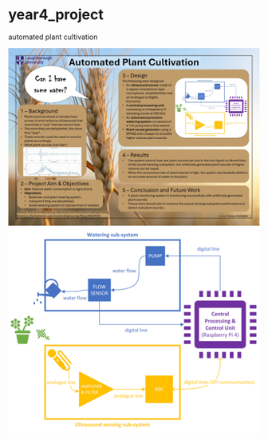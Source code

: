 # year4_project
automated plant cultivation

<img src="poster.jpg" alt="poster" width="650"/>

<img src="system_diagram.png" alt="system diagram" width="650"/>
